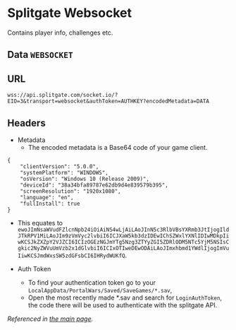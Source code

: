 # Splitgate Websocket
Contains player info, challenges etc.

## Data `WEBSOCKET`
 	

## URL

`wss://api.splitgate.com/socket.io/?EIO=3&transport=websocket&authToken=AUTHKEY?encodedMetadata=DATA`

## Headers

- Metadata
  - The encoded metadata is a Base64 code of your game client.	
```
{
	"clientVersion": "5.0.0",
	"systemPlatform": "WINDOWS",
	"osVersion": "Windows 10 (Release 2009)",
	"deviceId": "38a34bfa89787e62db9d4e839579b395",
	"screenResolution": "1920x1080",
	"language": "en",
	"fullInstall": true
}
```
  - This equates to `ewoJImNsaWVudFZlcnNpb24iOiAiNS4wLjAiLAoJInN5c3RlbVBsYXRmb3JtIjogIldJTkRPV1MiLAoJIm9zVmVyc2lvbiI6ICJXaW5kb3dzIDEwIChSZWxlYXNlIDIwMDkpIiwKCSJkZXZpY2VJZCI6ICIzOGEzNGJmYTg5Nzg3ZTYyZGI5ZDRlODM5NTc5YjM5NSIsCgkic2NyZWVuUmVzb2x1dGlvbiI6ICIxOTIweDEwODAiLAoJImxhbmd1YWdlIjogImVuIiwKCSJmdWxsSW5zdGFsbCI6IHRydWUKfQ`.	


- Auth Token
  - To find your authentication token go to your `LocalAppData/PortalWars/Saved/SaveGames/*.sav`, 
  - Open the most recently made *.sav and search for `LoginAuthToken`, the code there will be used to authenticate with the splitgate API.

*Referenced in [the main page](https://github.com/NotFakeAdam/SplitgateResearch/blob/main/README.md#L8).*